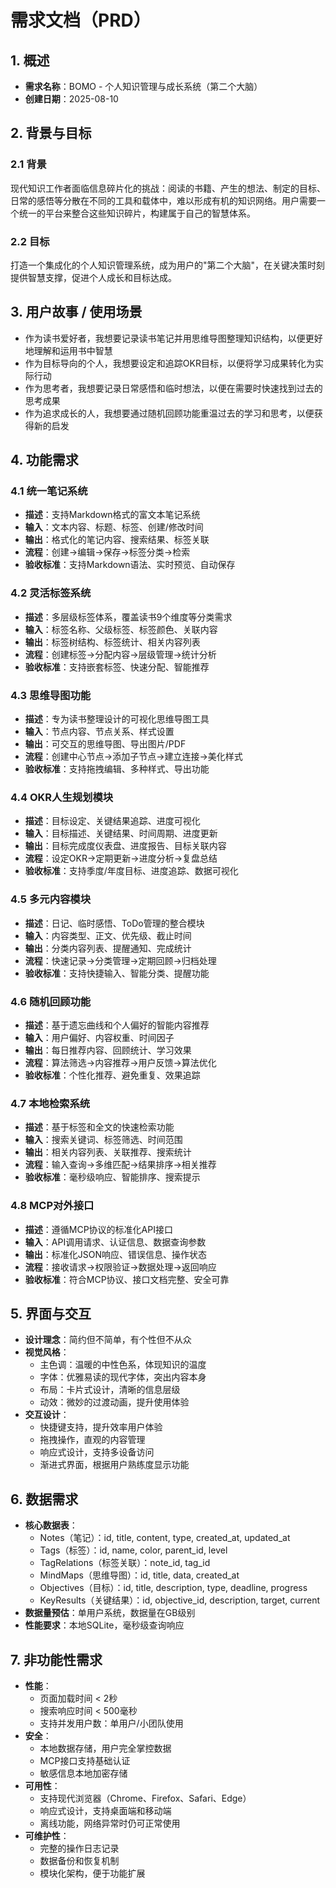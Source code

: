 # 需求文档（PRD）

## 1. 概述

- **需求名称**：BOMO - 个人知识管理与成长系统（第二个大脑）
- **创建日期**：2025-08-10

## 2. 背景与目标

### 2.1 背景

现代知识工作者面临信息碎片化的挑战：阅读的书籍、产生的想法、制定的目标、日常的感悟等分散在不同的工具和载体中，难以形成有机的知识网络。用户需要一个统一的平台来整合这些知识碎片，构建属于自己的智慧体系。

### 2.2 目标

打造一个集成化的个人知识管理系统，成为用户的"第二个大脑"，在关键决策时刻提供智慧支撑，促进个人成长和目标达成。

## 3. 用户故事 / 使用场景

- 作为读书爱好者，我想要记录读书笔记并用思维导图整理知识结构，以便更好地理解和运用书中智慧
- 作为目标导向的个人，我想要设定和追踪OKR目标，以便将学习成果转化为实际行动
- 作为思考者，我想要记录日常感悟和临时想法，以便在需要时快速找到过去的思考成果
- 作为追求成长的人，我想要通过随机回顾功能重温过去的学习和思考，以便获得新的启发

## 4. 功能需求

### 4.1 统一笔记系统

- **描述**：支持Markdown格式的富文本笔记系统
- **输入**：文本内容、标题、标签、创建/修改时间
- **输出**：格式化的笔记内容、搜索结果、标签关联
- **流程**：创建→编辑→保存→标签分类→检索
- **验收标准**：支持Markdown语法、实时预览、自动保存

### 4.2 灵活标签系统

- **描述**：多层级标签体系，覆盖读书9个维度等分类需求
- **输入**：标签名称、父级标签、标签颜色、关联内容
- **输出**：标签树结构、标签统计、相关内容列表
- **流程**：创建标签→分配内容→层级管理→统计分析
- **验收标准**：支持嵌套标签、快速分配、智能推荐

### 4.3 思维导图功能

- **描述**：专为读书整理设计的可视化思维导图工具
- **输入**：节点内容、节点关系、样式设置
- **输出**：可交互的思维导图、导出图片/PDF
- **流程**：创建中心节点→添加子节点→建立连接→美化样式
- **验收标准**：支持拖拽编辑、多种样式、导出功能

### 4.4 OKR人生规划模块

- **描述**：目标设定、关键结果追踪、进度可视化
- **输入**：目标描述、关键结果、时间周期、进度更新
- **输出**：目标完成度仪表盘、进度报告、目标关联内容
- **流程**：设定OKR→定期更新→进度分析→复盘总结
- **验收标准**：支持季度/年度目标、进度追踪、数据可视化

### 4.5 多元内容模块

- **描述**：日记、临时感悟、ToDo管理的整合模块
- **输入**：内容类型、正文、优先级、截止时间
- **输出**：分类内容列表、提醒通知、完成统计
- **流程**：快速记录→分类管理→定期回顾→归档处理
- **验收标准**：支持快捷输入、智能分类、提醒功能

### 4.6 随机回顾功能

- **描述**：基于遗忘曲线和个人偏好的智能内容推荐
- **输入**：用户偏好、内容权重、时间因子
- **输出**：每日推荐内容、回顾统计、学习效果
- **流程**：算法筛选→内容推荐→用户反馈→算法优化
- **验收标准**：个性化推荐、避免重复、效果追踪

### 4.7 本地检索系统

- **描述**：基于标签和全文的快速检索功能
- **输入**：搜索关键词、标签筛选、时间范围
- **输出**：相关内容列表、关联推荐、搜索统计
- **流程**：输入查询→多维匹配→结果排序→相关推荐
- **验收标准**：毫秒级响应、智能排序、搜索提示

### 4.8 MCP对外接口

- **描述**：遵循MCP协议的标准化API接口
- **输入**：API调用请求、认证信息、数据查询参数
- **输出**：标准化JSON响应、错误信息、操作状态
- **流程**：接收请求→权限验证→数据处理→返回响应
- **验收标准**：符合MCP协议、接口文档完整、安全可靠

## 5. 界面与交互

- **设计理念**：简约但不简单，有个性但不从众
- **视觉风格**：
  - 主色调：温暖的中性色系，体现知识的温度
  - 字体：优雅易读的现代字体，突出内容本身
  - 布局：卡片式设计，清晰的信息层级
  - 动效：微妙的过渡动画，提升使用体验
- **交互设计**：
  - 快捷键支持，提升效率用户体验
  - 拖拽操作，直观的内容管理
  - 响应式设计，支持多设备访问
  - 渐进式界面，根据用户熟练度显示功能

## 6. 数据需求

- **核心数据表**：
  - Notes（笔记）：id, title, content, type, created_at, updated_at
  - Tags（标签）：id, name, color, parent_id, level
  - TagRelations（标签关联）：note_id, tag_id
  - MindMaps（思维导图）：id, title, data, created_at
  - Objectives（目标）：id, title, description, type, deadline, progress
  - KeyResults（关键结果）：id, objective_id, description, target, current
- **数据量预估**：单用户系统，数据量在GB级别
- **性能要求**：本地SQLite，毫秒级查询响应

## 7. 非功能性需求

- **性能**：
  - 页面加载时间 < 2秒
  - 搜索响应时间 < 500毫秒
  - 支持并发用户数：单用户/小团队使用
- **安全**：
  - 本地数据存储，用户完全掌控数据
  - MCP接口支持基础认证
  - 敏感信息本地加密存储
- **可用性**：
  - 支持现代浏览器（Chrome、Firefox、Safari、Edge）
  - 响应式设计，支持桌面端和移动端
  - 离线功能，网络异常时仍可正常使用
- **可维护性**：
  - 完整的操作日志记录
  - 数据备份和恢复机制
  - 模块化架构，便于功能扩展
